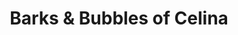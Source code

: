 ---
title: "Barks & Bubbles of Celina"
url: /celina/barks-and-bubbles-of-celina/
shop: pet grooming
---